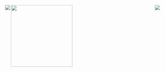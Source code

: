 <a>
  <img src="https://github-readme-stats.vercel.app/api?username=Zimrahin&show_icons=true&theme=transparent&count_private=true&hide_border=true" align="left" />
</a>
<a>
  <img src="https://github-readme-stats.vercel.app/api/top-langs/?username=Zimrahin&layout=compact&theme=transparent&hide_border=true" align="right" />
</a>
<a href="https://www.artstation.com/artwork/r9neD5">
  <img src="https://cdnb.artstation.com/p/assets/images/images/052/142/157/original/johan-cediel-rodriguez-pixel-artv2exp.gif?1659037637" align="center" width="200" height="200"/>
</a>
